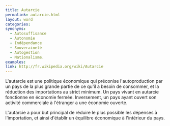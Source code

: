 ```yaml
---
title: Autarcie
permalink: autarcie.html
layout: word
categories:
synonyms:
  - Autosuffisance
  - Autonomie
  - Indépendance
  - Souveraineté
  - Autogestion
  - Nationalisme.
examples:
link: http://fr.wikipedia.org/wiki/Autarcie
---
```


L'autarcie est une politique économique qui préconise l'autoproduction par un pays de la plus grande partie de ce qu'il a besoin de consommer, et la réduction des importations au strict minimum. Un pays vivant en autarcie fonctionne en économie fermée. Inversement, un pays ayant ouvert son activité commerciale à l'étranger a une économie ouverte.

L'autarcie a pour but principal de réduire le plus possible les dépenses à l'importation, et ainsi d'établir un équilibre économique à l'intérieur du pays.

